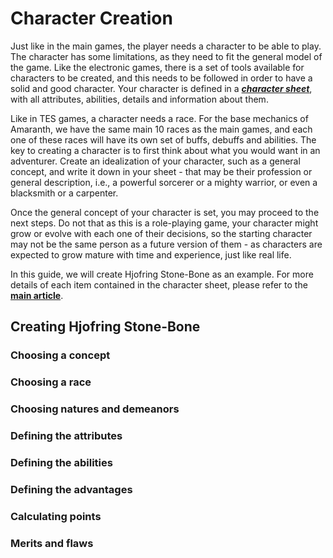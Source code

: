 # Character Creation
Just like in the main games, the player needs a character to be able to play. The character has some limitations, as they need to fit the general model of the game. Like the electronic games, there is a set of tools available for characters to be created, and this needs to be followed in order to have a solid and good character. Your character is defined in a _**[character sheet](/system/character_sheet)**_, with all attributes, abilities, details and information about them.

Like in TES games, a character needs a race. For the base mechanics of Amaranth, we have the same main 10 races as the main games, and each one of these races will have its own set of buffs, debuffs and abilities. The key to creating a character is to first think about what you would want in an adventurer. Create an idealization of your character, such as a general concept, and write it down in your sheet - that may be their profession or general description, i.e., a powerful sorcerer or a mighty warrior, or even a blacksmith or a carpenter.

Once the general concept of your character is set, you may proceed to the next steps. Do not that as this is a role-playing game, your character might grow or evolve with each one of their decisions, so the starting character may not be the same person as a future version of them - as characters are expected to grow mature with time and experience, just like real life.

In this guide, we will create Hjofring Stone-Bone as an example. For more details of each item contained in the character sheet, please refer to the **[main article](/system/character_sheet)**.

## Creating Hjofring Stone-Bone
### Choosing a concept
### Choosing a race
### Choosing natures and demeanors
### Defining the attributes
### Defining the abilities
### Defining the advantages
### Calculating points
### Merits and flaws
